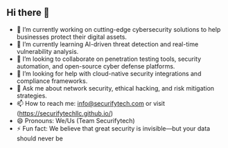## Hi there 👋

- 🔭 I’m currently working on cutting-edge cybersecurity solutions to help businesses protect their digital assets.
- 🌱 I’m currently learning AI-driven threat detection and real-time vulnerability analysis.
- 👯 I’m looking to collaborate on penetration testing tools, security automation, and open-source cyber defense platforms.
- 🤔 I’m looking for help with cloud-native security integrations and compliance frameworks.
- 💬 Ask me about network security, ethical hacking, and risk mitigation strategies.
- 📫 How to reach me: info@securifytech.com or visit (https://securifytechllc.github.io/)
- 😄 Pronouns: We/Us (Team Securifytech)
- ⚡ Fun fact: We believe that great security is invisible—but your data should never be

